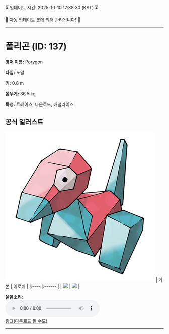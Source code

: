 
⏳ 업데이트 시간: 2025-10-10 17:38:30 (KST) ⏳

🤖 자동 업데이트 봇에 의해 관리됩니다! 🤖

---

# 폴리곤 (ID: 137)
**영어 이름:** Porygon

**타입:** 노말

**키:** 0.8 m

**몸무게:** 36.5 kg

**특성:** 트레이스, 다운로드, 애널라이즈

## 공식 일러스트
![](https://raw.githubusercontent.com/PokeAPI/sprites/master/sprites/pokemon/other/official-artwork/137.png)
| 기본 | 이로치 |
|:----:|:------:|
| <img src="http://play.pokemonshowdown.com/sprites/ani/porygon.gif" width="200"> | <img src="http://play.pokemonshowdown.com/sprites/ani-shiny/porygon.gif" width="200"> |

**울음소리:**<br><audio controls src="https://raw.githubusercontent.com/PokeAPI/cries/main/cries/pokemon/latest/137.ogg"></audio><br> [링크(다운로드 될 수도)](https://raw.githubusercontent.com/PokeAPI/cries/main/cries/pokemon/latest/137.ogg)


---
